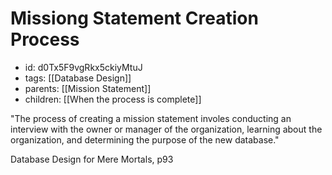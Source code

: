 # Missiong Statement Creation Process
* id: d0Tx5F9vgRkx5ckiyMtuJ
* tags: [[Database Design]]
* parents: [[Mission Statement]]
* children: [[When the process is complete]]

"The process of creating a mission statement involes conducting an interview with the owner or manager of the organization, learning about the organization, and determining the purpose of the new database."

Database Design for Mere Mortals, p93